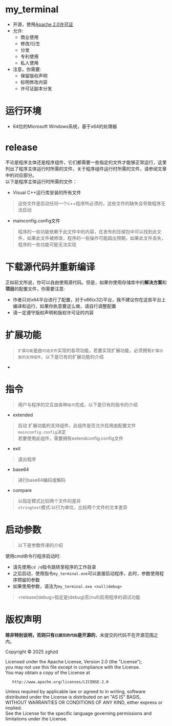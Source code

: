 ﻿# my_terminal
- 开源，使用[Apache 2.0许可证](https://github.com/zghzd/my_terminal/blob/master/LICENSE.txt)  
- 允许:  
  - 商业使用  
  - 修改/衍生  
  - 分发  
  - 专利使用  
  - 私人使用  
- 注意，你需要:
  - 保留版权声明  
  - 标明修改内容  
  - 许可证副本分发
# 运行环境  
- 64位的Microsoft Windows系统，基于x64的处理器  
# release  
不论是程序主体还是程序组件，它们都需要一些指定的文件才能够正常运行，这里列出了程序主体运行时所需的文件，关于程序组件运行时所需的文件，请参阅文章中的对应部分。  
以下是程序主体运行时所需的文件：

- Visual C++运行库安装的所有文件  
> 这些文件是启动任何一个c++程序所必须的，这些文件的缺失会导致程序无法启动  

- mainconfig.config文件
> 程序的一些功能依赖于此文件中的内容，在发布的压缩包中可以找到此文件，如果此文件被修改，程序的一些操作可能超出预期，如果此文件丢失，程序的一些功能可能无法实现  

# 下载源代码并重新编译  
正如前文所说，你可以自由使用源代码。但是，如果你使用存储库中的**解决方案**和**项目**的配置文件，你需要注意:  
- 作者只对x64平台进行了配置，对于x86(x32)平台，我不建议你在这些平台上编译和运行，如果你执意要这么做，请自行调整配置  
- 请一定遵守版权声明和版权许可证的内容  
# 扩展功能  
> `扩展功能`是由`可选文件`实现的各项功能，若要实现扩展功能，必须拥有`扩展功能的支持组件`，以下是已有的扩展功能的介绍  

- 
>

# 指令  
> 用户与程序的交互由各种`指令`完成，以下是已有的指令的介绍  

- extended  
> 启动 扩展功能的支持组件，此组件是否允许启用由配置文件`mainconfig.config`决定  
> 若要使用此组件，需要拥有extendconfig.config文件  

- exit  
> 退出程序

- base64
> 进行base64编码或解码

- compare
> 以指定模式比较两个文件的差异  
> `stringtext`模式:以行为单位，比较两个文件的文本差异  
> 

# 启动参数  
> 以下是参数传递的介绍  

使用cmd命令行程序启动时:
  - 请先使用`cd /d`指令跳转至程序的工作目录  
  - 之后启动，使用指令`my_terminal.exe`可以直接启动程序，此时，参数使用程序预留的参数  
  - 如果使用参数，语法为`my_terminal.exe <null|debug>`  
> <release|debug>指定是(debug)否(null)启用程序的调试功能  
> 

# 版权声明
**除非特别说明，否则只有`已提交的代码`是开源的**，未提交的代码不在开源范围之内。  
  

   Copyright &copy; 2025 zghzd  
   
   Licensed under the Apache License, Version 2.0 (the "License");  
   you may not use this file except in compliance with the License.  
   You may obtain a copy of the License at  

       http://www.apache.org/licenses/LICENSE-2.0  

   Unless required by applicable law or agreed to in writing, software  
   distributed under the License is distributed on an "AS IS" BASIS,  
   WITHOUT WARRANTIES OR CONDITIONS OF ANY KIND, either express or implied.  
   See the License for the specific language governing permissions and  
   limitations under the License.  